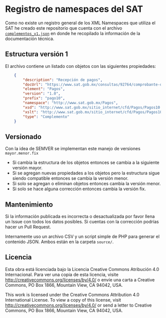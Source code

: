 # Registro de namespaces del SAT

Como no existe un registro general de los XML Namespaces que utiliza el SAT he creado este repositorio
que cuenta con el archivo [`complementos_v1.json`](complementos_v1.json) en donde he recopilado la
información de la documentación técnica.

## Estructura versión 1

El archivo contiene un listado con objetos con las siguientes propiedades:

```json
    {
        "description": "Recepción de pagos",
        "docUrl": "https://www.sat.gob.mx/consultas/92764/comprobante-de-recepcion-de-pagos",
        "element": "Pagos",
        "version": "1.0",
        "prefix": "pago10",
        "namespace": "http://www.sat.gob.mx/Pagos",
        "xsd": "http://www.sat.gob.mx/sitio_internet/cfd/Pagos/Pagos10.xsd",
        "xslt": "http://www.sat.gob.mx/sitio_internet/cfd/Pagos/Pagos10.xslt",
        "type": "Complemento"
    }
```

## Versionado

Con la idea de SEMVER se implementan este manejo de versiones `mayor.menor.fix`

- Si cambia la estructura de los objetos entonces se cambia a la siguiente versión mayor.
- Si se agregan nuevas propiedades a los objetos pero la estructura sigue siendo compatible entonces se cambia la versión menor.
- Si solo se agregan o eliminan objetos entonces cambia la versión menor.
- Si solo se hace alguna corrección entonces cambia la versión fix.

## Mantenimiento

Si la información publicada es incorrecta o desactualizada por favor llena un Issue con todos los datos posibles.
Si cuentas con la corrección podrías hacer un Pull Request.

Internamente uso un archivo CSV y un script simple de PHP para generar el contenido JSON. Ambos están en la carpeta `source/`.

## Licencia

Esta obra está licenciada bajo la Licencia Creative Commons Atribución 4.0 Internacional. Para ver una copia de esta licencia, visite http://creativecommons.org/licenses/by/4.0/ o envíe una carta a Creative Commons, PO Box 1866, Mountain View, CA 94042, USA.

This work is licensed under the Creative Commons Attribution 4.0 International License. To view a copy of this license, visit http://creativecommons.org/licenses/by/4.0/ or send a letter to Creative Commons, PO Box 1866, Mountain View, CA 94042, USA.
